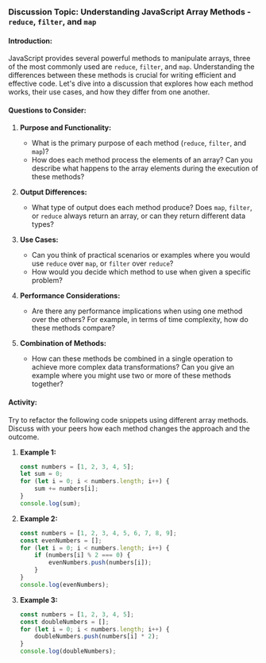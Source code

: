 
### Discussion Topic: Understanding JavaScript Array Methods - `reduce`, `filter`, and `map`

#### Introduction:
JavaScript provides several powerful methods to manipulate arrays, three of the most commonly used are `reduce`, `filter`, and `map`. Understanding the differences between these methods is crucial for writing efficient and effective code. Let's dive into a discussion that explores how each method works, their use cases, and how they differ from one another.

#### Questions to Consider:
1. **Purpose and Functionality:**
   - What is the primary purpose of each method (`reduce`, `filter`, and `map`)? 
   - How does each method process the elements of an array? Can you describe what happens to the array elements during the execution of these methods?

2. **Output Differences:**
   - What type of output does each method produce? Does `map`, `filter`, or `reduce` always return an array, or can they return different data types?

3. **Use Cases:**
   - Can you think of practical scenarios or examples where you would use `reduce` over `map`, or `filter` over `reduce`? 
   - How would you decide which method to use when given a specific problem?

4. **Performance Considerations:**
   - Are there any performance implications when using one method over the others? For example, in terms of time complexity, how do these methods compare?

5. **Combination of Methods:**
   - How can these methods be combined in a single operation to achieve more complex data transformations? Can you give an example where you might use two or more of these methods together?

#### Activity:
Try to refactor the following code snippets using different array methods. Discuss with your peers how each method changes the approach and the outcome.

1. **Example 1:**
   ```javascript
   const numbers = [1, 2, 3, 4, 5];
   let sum = 0;
   for (let i = 0; i < numbers.length; i++) {
       sum += numbers[i];
   }
   console.log(sum);
   ```

2. **Example 2:**
   ```javascript
   const numbers = [1, 2, 3, 4, 5, 6, 7, 8, 9];
   const evenNumbers = [];
   for (let i = 0; i < numbers.length; i++) {
       if (numbers[i] % 2 === 0) {
           evenNumbers.push(numbers[i]);
       }
   }
   console.log(evenNumbers);
   ```

3. **Example 3:**
   ```javascript
   const numbers = [1, 2, 3, 4, 5];
   const doubleNumbers = [];
   for (let i = 0; i < numbers.length; i++) {
       doubleNumbers.push(numbers[i] * 2);
   }
   console.log(doubleNumbers);
   ```
